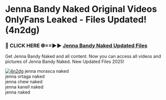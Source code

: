 # Jenna Bandy Naked Original Videos 0nlyFans Leaked - Files Updated! (4n2dg)

<h3>🔴 CLICK HERE 🌐==►► <a href="https://tinyurl.com/yckcrads" rel="nofollow">Jenna Bandy Naked Updated Files</a></h3>

Get Jenna Bandy Naked and all content. Now you can access all videos and pictures of Jenna Bandy Naked. New Updated Files 2025!

[![4n2dg](https://i.imgur.com/hpKpOFt.gif)](https://tinyurl.com/yckcrads)
jenna morasca naked<br>
jenna ortaga naked<br>
jenna chew naked<br>
jenna kanell naked<br>
jenna naked